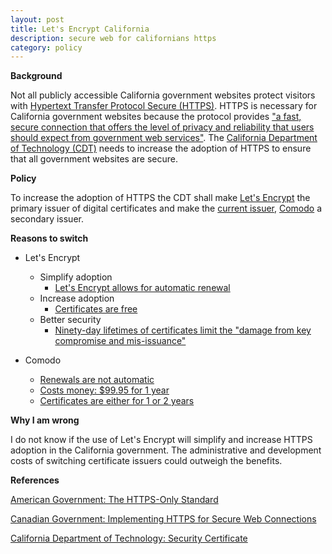 ```yaml
---
layout: post
title: Let's Encrypt California
description: secure web for californians https
category: policy
---
```


**Background**

Not all publicly accessible California government websites protect visitors with [Hypertext Transfer Protocol Secure (HTTPS)](https://developers.google.com/web/fundamentals/security/encrypt-in-transit/why-https). HTTPS is necessary for California government websites because the protocol provides ["a fast, secure connection that offers the level of privacy and reliability that users should expect from government web services"](https://https.cio.gov/everything/). The [California Department of Technology (CDT)](https://cdt.ca.gov/) needs to increase the adoption of HTTPS to ensure that all government websites are secure.

**Policy**

To increase the adoption of HTTPS the CDT shall make [Let's Encrypt](https://letsencrypt.org/) the primary issuer of digital certificates and make the [current issuer](https://cdt.ca.gov/services/wp-content/uploads/sites/2/sites/2/2017/03/Secure-Certificate-Guideline.pdf), [Comodo](https://www.comodoca.com/en-us/solutions/tls-ssl-certificates/) a secondary issuer.

**Reasons to switch**

- Let's Encrypt
    - Simplify adoption
        - [Let's Encrypt allows for automatic renewal](https://letsencrypt.org/about/)
    - Increase adoption
        -  [Certificates are free](https://letsencrypt.org/about/)
    - Better security
        - [Ninety-day lifetimes of certificates limit the "damage from key compromise and mis-issuance"](https://letsencrypt.org/2015/11/09/why-90-days.html)

- Comodo
    - [Renewals are not automatic](https://support.comodo.com/index.php?/comodo/Knowledgebase/List/Index/21)
    - [Costs money: $99.95 for 1 year](https://ssl.comodo.com/comodo-ssl-certificate.php?track=8172)
    - [Certificates are either for 1 or 2 years](https://ssl.comodo.com/comodo-ssl-certificate.php?track=8172)

**Why I am wrong**

I do not know if the use of Let's Encrypt will simplify and increase HTTPS adoption in the California government. The administrative and development costs of switching certificate issuers could outweigh the benefits.  

**References**

[American Government: The HTTPS-Only Standard](https://https.cio.gov/)

[Canadian Government: Implementing HTTPS for Secure Web Connections](https://www.canada.ca/en/treasury-board-secretariat/services/information-technology/policy-implementation-notices/implementing-https-secure-web-connections-itpin.html#toc8)

[California Department of Technology: Security Certificate](https://cdt.ca.gov/services/certificates/)